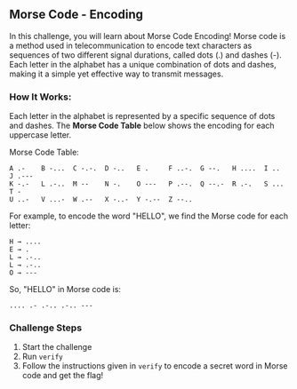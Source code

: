 ## Morse Code - Encoding
In this challenge, you will learn about Morse Code Encoding! Morse code is a method used in telecommunication to encode text characters as sequences of two different signal durations, called dots (.) and dashes (-). Each letter in the alphabet has a unique combination of dots and dashes, making it a simple yet effective way to transmit messages.

### How It Works:
Each letter in the alphabet is represented by a specific sequence of dots and dashes. The **Morse Code Table** below shows the encoding for each uppercase letter.

Morse Code Table:
```text
A .-    B -...  C -.-.  D -..   E .     F ..-.  G --.   H ....  I ..    J .---
K -.-   L .-..  M --    N -.    O ---   P .--.  Q --.-  R .-.   S ...   T -
U ..-   V ...-  W .--   X -..-  Y -.--  Z --..
```

For example, to encode the word "HELLO", we find the Morse code for each letter:
```text
H → ....
E → .
L → .-..
L → .-..
O → ---
```
So, "HELLO" in Morse code is:

`.... .- .-.. .-.. ---`

### Challenge Steps
1. Start the challenge
2. Run `verify`
3. Follow the instructions given in `verify` to encode a secret word in Morse code and get the flag!